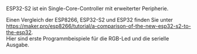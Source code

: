 ESP32-S2 ist ein Single-Core-Controller mit erweiterter Peripherie.

Einen Vergleich der ESP8266, ESP32-S2 und ESP32 finden Sie unter   
https://maker.pro/esp8266/tutorial/a-comparison-of-the-new-esp32-s2-to-the-esp32.   
Hier sind erste Programmbeispiele für die RGB-Led und die serielle Ausgabe.
